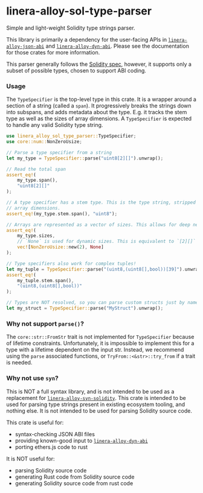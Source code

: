 # linera-alloy-sol-type-parser

Simple and light-weight Solidity type strings parser.

This library is primarily a dependency for the user-facing APIs in
[`linera-alloy-json-abi`] and [`linera-alloy-dyn-abi`]. Please see the documentation for
those crates for more information.

This parser generally follows the [Solidity spec], however, it supports only a
subset of possible types, chosen to support ABI coding.

[Solidity spec]: https://docs.soliditylang.org/en/latest/grammar.html#a4.SolidityParser.typeName
[`linera-alloy-json-abi`]: https://docs.rs/linera-alloy-json-abi/latest/linera_alloy_json_abi/
[`linera-alloy-dyn-abi`]: https://docs.rs/linera-alloy-dyn-abi/latest/linera_alloy_dyn_abi/

### Usage

The `TypeSpecifier` is the top-level type in this crate. It is a wrapper around
a section of a string (called a `span`). It progressively breaks the strings
down into subspans, and adds metadata about the type. E.g. it tracks the stem
type as well as the sizes of array dimensions. A `TypeSpecifier` is expected to
handle any valid Solidity type string.

```rust
use linera_alloy_sol_type_parser::TypeSpecifier;
use core::num::NonZeroUsize;

// Parse a type specifier from a string
let my_type = TypeSpecifier::parse("uint8[2][]").unwrap();

// Read the total span
assert_eq!(
    my_type.span(),
    "uint8[2][]"
);

// A type specifier has a stem type. This is the type string, stripped of its
// array dimensions.
assert_eq!(my_type.stem.span(), "uint8");

// Arrays are represented as a vector of sizes. This allows for deep nesting.
assert_eq!(
    my_type.sizes,
    // `None` is used for dynamic sizes. This is equivalent to `[2][]`
    vec![NonZeroUsize::new(2), None]
);

// Type specifiers also work for complex tuples!
let my_tuple = TypeSpecifier::parse("(uint8,(uint8[],bool))[39]").unwrap();
assert_eq!(
    my_tuple.stem.span(),
    "(uint8,(uint8[],bool))"
);

// Types are NOT resolved, so you can parse custom structs just by name.
let my_struct = TypeSpecifier::parse("MyStruct").unwrap();
```

### Why not support `parse()`?

The `core::str::FromStr` trait is not implemented for `TypeSpecifier` because
of lifetime constraints. Unfortunately, it is impossible to implement this for
a type with a lifetime dependent on the input str. Instead, we recommend using
the `parse` associated functions, or `TryFrom::<&str>::try_from` if a trait is
needed.

### Why not use `syn`?

This is NOT a full syntax library, and is not intended to be used as a
replacement for [`linera-alloy-syn-solidity`]. This crate is intended to be used for
parsing type strings present in existing ecosystem tooling, and nothing else.
It is not intended to be used for parsing Solidity source code.

This crate is useful for:

- syntax-checking JSON ABI files
- providing known-good input to [`linera-alloy-dyn-abi`]
- porting ethers.js code to rust

It is NOT useful for:

- parsing Solidity source code
- generating Rust code from Solidity source code
- generating Solidity source code from rust code

[`linera-alloy-syn-solidity`]: https://docs.rs/linera-alloy-syn-solidity/latest/linera_alloy_syn_solidity/
